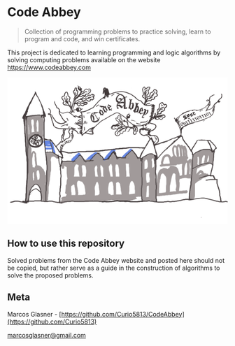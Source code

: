 # Code Abbey

> Collection of programming problems to practice solving, learn to program and code, and win certificates.

This project is dedicated to learning programming and logic algorithms by solving computing problems available on the website https://www.codeabbey.com

![](codeabbey.gif)


## How to use this repository

Solved problems from the Code Abbey website and posted here should not be copied, but rather serve as a guide in the construction of algorithms to solve the proposed problems.

## Meta

Marcos Glasner - [https://github.com/Curio5813/CodeAbbey](https://github.com/Curio5813)

marcosglasner@gmail.com



